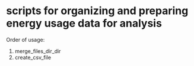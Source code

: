 # scripts for organizing and preparing energy usage data for analysis

Order of usage:

1. merge_files_dir_dir
2. create_csv_file

